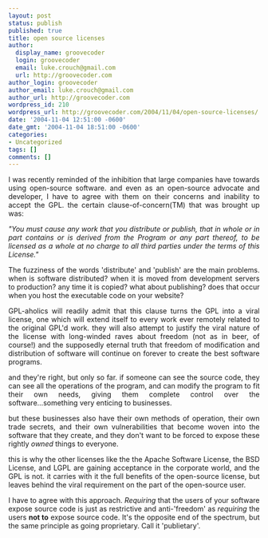 ```yaml
---
layout: post
status: publish
published: true
title: open source licenses
author:
  display_name: groovecoder
  login: groovecoder
  email: luke.crouch@gmail.com
  url: http://groovecoder.com
author_login: groovecoder
author_email: luke.crouch@gmail.com
author_url: http://groovecoder.com
wordpress_id: 210
wordpress_url: http://groovecoder.com/2004/11/04/open-source-licenses/
date: '2004-11-04 12:51:00 -0600'
date_gmt: '2004-11-04 18:51:00 -0600'
categories:
- Uncategorized
tags: []
comments: []
---
```

<div style="text-align: justify;">I was recently reminded of the inhibition that large companies have towards using open-source software. and even as an open-source advocate and developer, I have to agree with them on their concerns and inability to accept the GPL. the certain clause-of-concern(TM) that was brought up was:</p>
<p><em>"You must cause any work that you distribute or publish, that in whole or in part contains or is derived from the Program or any part thereof, to be licensed as a whole at no charge to all third parties under the terms of this License."</em></p>
<p>The fuzziness of the words 'distribute' and 'publish' are the main problems. when is software distributed? when it is moved from development servers to production? any time it is copied? what about publishing? does that occur when you host the executable code on your website?</p>
<p>GPL-aholics will readily admit that this clause turns the GPL into a viral license, one which will extend itself to every work ever remotely related to the original GPL'd work. they will also attempt to justify the viral nature of the license with long-winded raves about freedom (not as in beer, of course!) and the supposedly eternal truth that freedom of modification and distribution of software will continue on forever to create the best software programs.</p>
<p>and they're right, but only so far. if someone can see the source code, they can see all the operations of the program, and can modify the program to fit their own needs, giving them complete control over the software...something very enticing to businesses.</p>
<p>but these businesses also have their own methods of operation, their own trade secrets, and their own vulnerabilities that become woven into the software that they create, and they don't want to be forced to expose these rightly <em>owned</em> things to everyone.</p>
<p>this is why the other licenses like the the Apache Software License, the BSD License, and LGPL are gaining acceptance in the corporate world, and the GPL is not. it carries with it the full benefits of the open-source license, but leaves behind the viral requirement on the part of the open-source user.</p>
<p>I have to agree with this approach. <em>Requiring</em> that the users of your software expose source code is just as restrictive and anti-'freedom' as <em>requiring</em> the users <strong>not to</strong> expose source code. It's the opposite end of the spectrum, but the same principle as going proprietary. Call it 'publietary'.<br />
</div>
